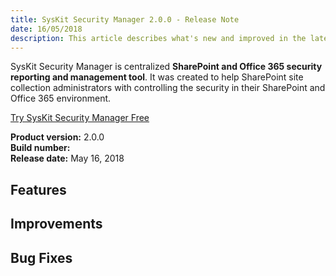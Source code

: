 ```yaml
---
title: SysKit Security Manager 2.0.0 - Release Note
date: 16/05/2018 
description: This article describes what's new and improved in the latest version of SysKit Security Manager.
---
```

SysKit Security Manager is centralized __SharePoint and Office 365 security reporting and management tool__. It was created to help SharePoint site collection administrators with controlling the security in their SharePoint and Office 365 environment. 

[Try SysKit Security Manager Free](https://www.syskit.com/products/security-manager/download/)

__Product version:__ 2.0.0  
__Build number:__       
__Release date:__ May 16, 2018  

## Features
## Improvements
## Bug Fixes